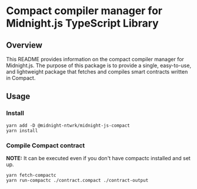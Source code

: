 # Compact compiler manager for Midnight.js TypeScript Library

## Overview

This README provides information on the compact compiler manager for Midnight.js. 
The purpose of this package is to provide a single, easy-to-use, and lightweight 
package that fetches and compiles smart contracts written in Compact.

## Usage

### Install

```shell
yarn add -D @midnight-ntwrk/midnight-js-compact
yarn install
```

### Compile Compact contract 

**NOTE:** It can be executed even if you don't have compactc installed and set up.

```shell
yarn fetch-compactc
yarn run-compactc ./contract.compact ./contract-output
```
